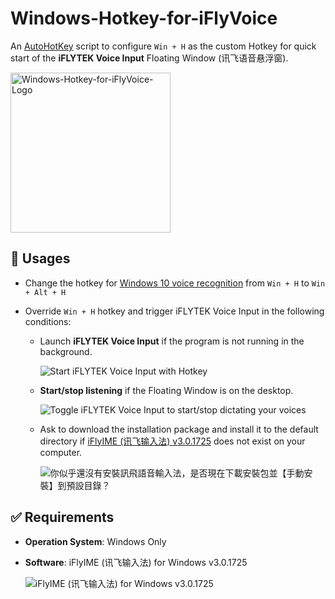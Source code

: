 # Windows-Hotkey-for-iFlyVoice

An [AutoHotKey](https://www.autohotkey.com/) script to configure `Win + H` as the custom Hotkey for quick start of the **iFLYTEK Voice Input** Floating Window (讯飞语音悬浮窗).

<img src="https://github.com/chriskyfung/voice-input-tools-for-windows/raw/main/Windows-Hotkey-for-iFlyVoice/doc/images/icon_256x256.png" width="256" height="256" alt="Windows-Hotkey-for-iFlyVoice-Logo" style="margin: auto;">

## 🚀 Usages

- Change the hotkey for [Windows 10 voice recognition](https://support.microsoft.com/en-us/windows/use-voice-recognition-in-windows-10-83ff75bd-63eb-0b6c-18d4-6fae94050571) from `Win + H` to `Win + Alt + H`
- Override `Win + H` hotkey and trigger iFLYTEK Voice Input in the following conditions:

  - Launch **iFLYTEK Voice Input** if the program is not running in the background.

    ![Start iFLYTEK Voice Input with Hotkey](https://github.com/chriskyfung/voice-input-tools-for-windows/raw/main/Windows-Hotkey-for-iFlyVoice/doc/images/launch-iflyvoice-using-hotkey.png)

  - **Start/stop listening** if the Floating Window is on the desktop.

    ![Toggle iFLYTEK Voice Input to start/stop dictating your voices](https://github.com/chriskyfung/voice-input-tools-for-windows/raw/main/Windows-Hotkey-for-iFlyVoice/doc/images/toggle-iflyvoice-onoff.png)

  - Ask to download the installation package and install it to the default directory if [iFlyIME (讯飞输入法) v3.0.1725](https://srf.xunfei.cn/) does not exist on your computer.

    ![你似乎還沒有安裝訊飛語音輸入法，是否現在下載安裝包並【手動安裝】到預設目錄？](https://github.com/chriskyfung/voice-input-tools-for-windows/raw/3795c09f7926ce9470db8339e39321ed05db32de/Windows-Hotkey-for-iFlyVoice/doc/images/warning-if-cannot-find-iflyvoice-exe.png)

## ✅ Requirements

- **Operation System**: Windows Only
- **Software**: iFlyIME (讯飞输入法) for Windows v3.0.1725

   ![iFlyIME (讯飞输入法) for Windows v3.0.1725](https://github.com/chriskyfung/voice-input-tools-for-windows/raw/main/Windows-Hotkey-for-iFlyVoice/doc/images/iflyime-for-windwos-pc.png)
